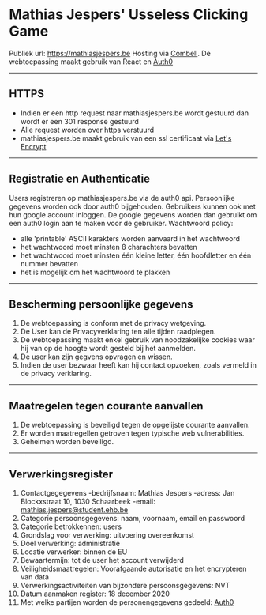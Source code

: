 # Mathias Jespers' Usseless Clicking Game
Publiek url: https://mathiasjespers.be 
Hosting via [Combell](https://www.combell.com/en/). De webtoepassing maakt gebruik van React en [Auth0](https://auth0.com/)

---
## HTTPS
- Indien er een http request naar mathiasjespers.be wordt gestuurd dan wordt er een 301 response gestuurd
- Alle request worden over https verstuurd  
- mathiasjespers.be maakt gebruik van een ssl certificaat via [Let's Encrypt](https://letsencrypt.org/#)

---
## Registratie en Authenticatie
Users registreren op mathiasjespers.be via de auth0 api. Persoonlijke gegevens worden ook door auth0 bijgehouden. Gebruikers kunnen ook met hun google account inloggen. De google gegevens worden dan gebruikt om een auth0 login aan te maken voor de gebruiker.
Wachtwoord policy:
- alle 'printable' ASCII karakters worden aanvaard in het wachtwoord
- het wachtwoord moet minsten 8 charachters bevatten
- het wachtwoord moet minsten één kleine letter, één hoofdletter en één nummer bevatten
- het is mogelijk om het wachtwoord te plakken

---
## Bescherming persoonlijke gegevens
1. De webtoepassing is conform met de privacy wetgeving. 
2. De User kan de Privacyverklaring ten alle tijden raadplegen. 
3. De webtoepassing maakt enkel gebruik van noodzakelijke cookies waar hij van op de hoogte wordt gesteld bij het aanmelden. 
4. De user kan zijn gegvens opvragen en wissen. 
5. Indien de user bezwaar heeft kan hij contact opzoeken, zoals vermeld in de privacy verklaring.

---
## Maatregelen tegen courante aanvallen
1. De webtoepassing is beveiligd tegen de opgelijste courante aanvallen.
3. Er worden maatregellen getroven tegen typische web vulnerabilities.
2. Geheimen worden beveiligd.

---
## Verwerkingsregister
1. Contactgegegevens -bedrijfsnaam: Mathias Jespers -adress: Jan Blockxstraat 10, 1030 Schaarbeek -email: mathias.jespers@student.ehb.be
2. Categorie persoonsgegevens: naam, voornaam, email en passwoord 
3. Categorie betrokkennen: users
4. Grondslag voor verwerking: uitvoering overeenkomst 
5. Doel verwerking: administratie
6. Locatie verwerker: binnen de EU 
7. Bewaartermijn: tot de user het account verwijderd 
8. Veiligheidsmaatregelen: Voorafgaande autorisatie en het encrypteren van data 
9. Verwerkingsactiviteiten van bijzondere persoonsgegevens: NVT 
10. Datum aanmaken register: 18 december 2020 
11. Met welke partijen worden de personengegevens gedeeld: [Auth0](https://auth0.com/)
